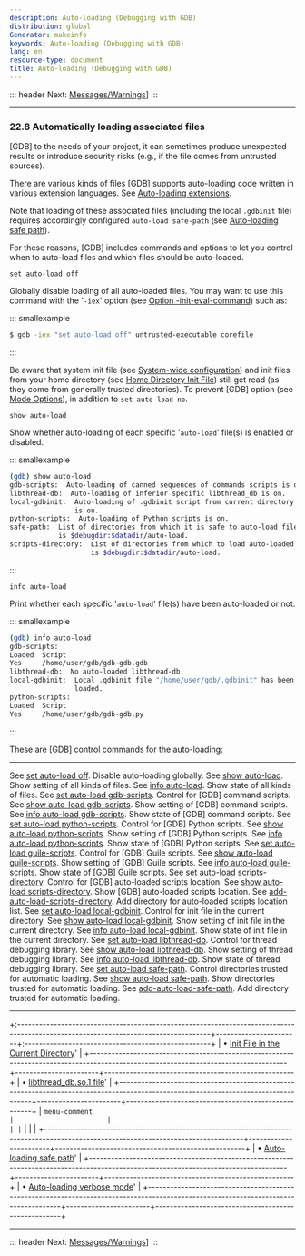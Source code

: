 ```yaml
---
description: Auto-loading (Debugging with GDB)
distribution: global
Generator: makeinfo
keywords: Auto-loading (Debugging with GDB)
lang: en
resource-type: document
title: Auto-loading (Debugging with GDB)
---
```

::: header
Next: [Messages/Warnings](Messages_002fWarnings.html#Messages_002fWarnings)]
:::

---

### 22.8 Automatically loading associated files

[GDB] to the needs of your project, it can sometimes produce unexpected results or introduce security risks (e.g., if the file comes from untrusted sources).

There are various kinds of files [GDB] supports auto-loading code written in various extension languages. See [Auto-loading extensions](Auto_002dloading-extensions.html#Auto_002dloading-extensions).

Note that loading of these associated files (including the local `.gdbinit` file) requires accordingly configured `auto-load safe-path` (see [Auto-loading safe path](Auto_002dloading-safe-path.html#Auto_002dloading-safe-path)).

For these reasons, [GDB] includes commands and options to let you control when to auto-load files and which files should be auto-loaded.

`set auto-load off`

Globally disable loading of all auto-loaded files. You may want to use this command with the '`-iex`' option (see [Option -init-eval-command](Startup.html#Option-_002dinit_002deval_002dcommand)) such as:

::: smallexample

```bash
$ gdb -iex "set auto-load off" untrusted-executable corefile
```

:::

Be aware that system init file (see [System-wide configuration](System_002dwide-configuration.html#System_002dwide-configuration)) and init files from your home directory (see [Home Directory Init File](Initialization-Files.html#Home-Directory-Init-File)) still get read (as they come from generally trusted directories). To prevent [GDB] option (see [Mode Options](Mode-Options.html#Mode-Options)), in addition to `set auto-load no`.

`show auto-load`

Show whether auto-loading of each specific '`auto-load`' file(s) is enabled or disabled.

::: smallexample

```bash
(gdb) show auto-load
gdb-scripts:  Auto-loading of canned sequences of commands scripts is on.
libthread-db:  Auto-loading of inferior specific libthread_db is on.
local-gdbinit:  Auto-loading of .gdbinit script from current directory
                is on.
python-scripts:  Auto-loading of Python scripts is on.
safe-path:  List of directories from which it is safe to auto-load files
            is $debugdir:$datadir/auto-load.
scripts-directory:  List of directories from which to load auto-loaded scripts
                    is $debugdir:$datadir/auto-load.
```

:::

`info auto-load`

Print whether each specific '`auto-load`' file(s) have been auto-loaded or not.

::: smallexample

```bash
(gdb) info auto-load
gdb-scripts:
Loaded  Script
Yes     /home/user/gdb/gdb-gdb.gdb
libthread-db:  No auto-loaded libthread-db.
local-gdbinit:  Local .gdbinit file "/home/user/gdb/.gdbinit" has been
                loaded.
python-scripts:
Loaded  Script
Yes     /home/user/gdb/gdb-gdb.py
```

:::

These are [GDB] control commands for the auto-loading:

---

See [set auto-load off](#set-auto_002dload-off).                                                                          Disable auto-loading globally.
See [show auto-load](#show-auto_002dload).                                                                                Show setting of all kinds of files.
See [info auto-load](#info-auto_002dload).                                                                                Show state of all kinds of files.
See [set auto-load gdb-scripts](Auto_002dloading-sequences.html#set-auto_002dload-gdb_002dscripts).                       Control for [GDB] command scripts.
See [show auto-load gdb-scripts](Auto_002dloading-sequences.html#show-auto_002dload-gdb_002dscripts).                     Show setting of [GDB] command scripts.
See [info auto-load gdb-scripts](Auto_002dloading-sequences.html#info-auto_002dload-gdb_002dscripts).                     Show state of [GDB] command scripts.
See [set auto-load python-scripts](Python-Auto_002dloading.html#set-auto_002dload-python_002dscripts).                    Control for [GDB] Python scripts.
See [show auto-load python-scripts](Python-Auto_002dloading.html#show-auto_002dload-python_002dscripts).                  Show setting of [GDB] Python scripts.
See [info auto-load python-scripts](Python-Auto_002dloading.html#info-auto_002dload-python_002dscripts).                  Show state of [GDB] Python scripts.
See [set auto-load guile-scripts](Guile-Auto_002dloading.html#set-auto_002dload-guile_002dscripts).                       Control for [GDB] Guile scripts.
See [show auto-load guile-scripts](Guile-Auto_002dloading.html#show-auto_002dload-guile_002dscripts).                     Show setting of [GDB] Guile scripts.
See [info auto-load guile-scripts](Guile-Auto_002dloading.html#info-auto_002dload-guile_002dscripts).                     Show state of [GDB] Guile scripts.
See [set auto-load scripts-directory](objfile_002dgdbdotext-file.html#set-auto_002dload-scripts_002ddirectory).           Control for [GDB] auto-loaded scripts location.
See [show auto-load scripts-directory](objfile_002dgdbdotext-file.html#show-auto_002dload-scripts_002ddirectory).         Show [GDB] auto-loaded scripts location.
See [add-auto-load-scripts-directory](objfile_002dgdbdotext-file.html#add_002dauto_002dload_002dscripts_002ddirectory).   Add directory for auto-loaded scripts location list.
See [set auto-load local-gdbinit](Init-File-in-the-Current-Directory.html#set-auto_002dload-local_002dgdbinit).           Control for init file in the current directory.
See [show auto-load local-gdbinit](Init-File-in-the-Current-Directory.html#show-auto_002dload-local_002dgdbinit).         Show setting of init file in the current directory.
See [info auto-load local-gdbinit](Init-File-in-the-Current-Directory.html#info-auto_002dload-local_002dgdbinit).         Show state of init file in the current directory.
See [set auto-load libthread-db](libthread_005fdb_002eso_002e1-file.html#set-auto_002dload-libthread_002ddb).             Control for thread debugging library.
See [show auto-load libthread-db](libthread_005fdb_002eso_002e1-file.html#show-auto_002dload-libthread_002ddb).           Show setting of thread debugging library.
See [info auto-load libthread-db](libthread_005fdb_002eso_002e1-file.html#info-auto_002dload-libthread_002ddb).           Show state of thread debugging library.
See [set auto-load safe-path](Auto_002dloading-safe-path.html#set-auto_002dload-safe_002dpath).                           Control directories trusted for automatic loading.
See [show auto-load safe-path](Auto_002dloading-safe-path.html#show-auto_002dload-safe_002dpath).                         Show directories trusted for automatic loading.
See [add-auto-load-safe-path](Auto_002dloading-safe-path.html#add_002dauto_002dload_002dsafe_002dpath).                   Add directory trusted for automatic loading.

---

+:-----------------------------------------------------------------------------------------------------------------------------------+-----------------------+:---------------------------------------------------+
| • [Init File in the Current Directory](Init-File-in-the-Current-Directory.html#Init-File-in-the-Current-Directory)' |
+------------------------------------------------------------------------------------------------------------------------------------+-----------------------+----------------------------------------------------+
| • [libthread_db.so.1 file](libthread_005fdb_002eso_002e1-file.html#libthread_005fdb_002eso_002e1-file)'  |
+------------------------------------------------------------------------------------------------------------------------------------+-----------------------+----------------------------------------------------+
| ``menu-comment                                                                                                                   |                       |                                                    | |``                                                                                                                                |                       |                                                    |
+------------------------------------------------------------------------------------------------------------------------------------+-----------------------+----------------------------------------------------+
| • [Auto-loading safe path](Auto_002dloading-safe-path.html#Auto_002dloading-safe-path)'     |
+------------------------------------------------------------------------------------------------------------------------------------+-----------------------+----------------------------------------------------+
| • [Auto-loading verbose mode](Auto_002dloading-verbose-mode.html#Auto_002dloading-verbose-mode)'              |
+------------------------------------------------------------------------------------------------------------------------------------+-----------------------+----------------------------------------------------+

---

::: header
Next: [Messages/Warnings](Messages_002fWarnings.html#Messages_002fWarnings)]
:::
